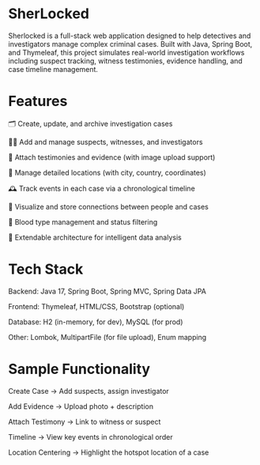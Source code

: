 # SherLocked

Sherlocked is a full-stack web application designed to help detectives and investigators manage complex criminal cases. Built with Java, Spring Boot, and Thymeleaf, this project simulates real-world investigation workflows including suspect tracking, witness testimonies, evidence handling, and case timeline management.

# Features

🗂️ Create, update, and archive investigation cases

🧑‍💼 Add and manage suspects, witnesses, and investigators

🧾 Attach testimonies and evidence (with image upload support)

📍 Manage detailed locations (with city, country, coordinates)

🕰️ Track events in each case via a chronological timeline

🔗 Visualize and store connections between people and cases

🧠 Blood type management and status filtering

🧩 Extendable architecture for intelligent data analysis


# Tech Stack

Backend: Java 17, Spring Boot, Spring MVC, Spring Data JPA

Frontend: Thymeleaf, HTML/CSS, Bootstrap (optional)

Database: H2 (in-memory, for dev), MySQL (for prod)

Other: Lombok, MultipartFile (for file upload), Enum mapping


# Sample Functionality

Create Case → Add suspects, assign investigator

Add Evidence → Upload photo + description

Attach Testimony → Link to witness or suspect

Timeline → View key events in chronological order

Location Centering → Highlight the hotspot location of a case

